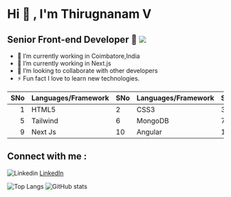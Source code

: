 # Hi 👋 , I'm Thirugnanam V 
 
  ## Senior Front-end Developer :rocket:   <img src="https://hits.seeyoufarm.com/api/count/incr/badge.svg?url=https%3A%2F%2Fgithub.com%2F{username}1212%2Fhit-counter">
 

- 🔭 I’m currently working in Coimbatore,India
- 🌱 I’m currently working in  Next.js
- 👯 I’m looking to collaborate with other developers
- ⚡️ Fun fact I love to learn new technologies.

| SNo| Languages/Framework     | SNo| Languages/Framework     | SNo| Languages/Framework     | SNo| Languages     |             
|-----:|---------------|------|---------------|------|---------------|------|---------------|
|     1|   HTML5     |     2| CSS3         |     3|   SASS  |     4| PHP   |
|     5| Tailwind    |     6| MongoDB       |     7| React       |     8| MYSQL         |
|     9| Next Js      |    10| Angular         |    11|        |    12|         |



## Connect with me : 
![Linkedin](https://i.stack.imgur.com/gVE0j.png) [LinkedIn](https://www.linkedin.com/in/thiruvts)

![Top Langs](https://github-readme-stats.vercel.app/api/top-langs/?username=thiruvts&layout=compact)     ![GitHub stats](https://github-readme-stats.vercel.app/api?username=thiruvts)

